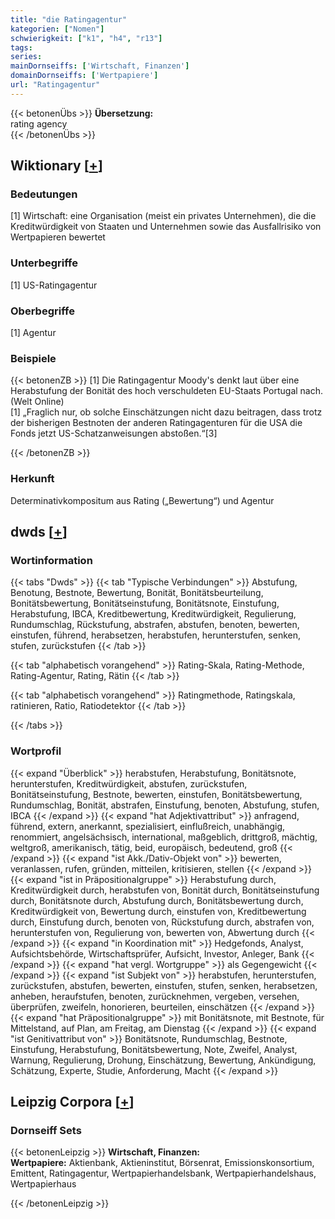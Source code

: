 ```yaml
---
title: "die Ratingagentur"
kategorien: ["Nomen"]
schwierigkeit: ["k1", "h4", "r13"]
tags:
series:
mainDornseiffs: ['Wirtschaft, Finanzen']
domainDornseiffs: ['Wertpapiere']
url: "Ratingagentur"
---
```


{{< betonenÜbs >}}
**Übersetzung:**  
rating agency  
{{< /betonenÜbs >}}

## Wiktionary [[+](https://de.wiktionary.org/wiki/Ratingagentur)]

### Bedeutungen
[1] Wirtschaft: eine Organisation (meist ein privates Unternehmen), die die Kreditwürdigkeit von Staaten und Unternehmen sowie das Ausfallrisiko von Wertpapieren bewertet  

### Unterbegriffe
[1] US-Ratingagentur  

### Oberbegriffe
[1] Agentur  

### Beispiele
{{< betonenZB >}}
[1] Die Ratingagentur Moody's denkt laut über eine Herabstufung der Bonität des hoch verschuldeten EU-Staats Portugal nach. (Welt Online)  
[1] „Fraglich nur, ob solche Einschätzungen nicht dazu beitragen, dass trotz der bisherigen Bestnoten der anderen Ratingagenturen für die USA die Fonds jetzt US-Schatzanweisungen abstoßen.“[3]  

{{< /betonenZB >}}
### Herkunft
Determinativkompositum aus Rating („Bewertung“) und Agentur  



## dwds [[+](https://www.dwds.de/wb/Ratingagentur)]

### Wortinformation
{{< tabs "Dwds" >}}
{{< tab "Typische Verbindungen" >}}
Abstufung, Benotung, Bestnote, Bewertung, Bonität, Bonitätsbeurteilung, Bonitätsbewertung, Bonitätseinstufung, Bonitätsnote, Einstufung, Herabstufung, IBCA, Kreditbewertung, Kreditwürdigkeit, Regulierung, Rundumschlag, Rückstufung, abstrafen, abstufen, benoten, bewerten, einstufen, führend, herabsetzen, herabstufen, herunterstufen, senken, stufen, zurückstufen
{{< /tab >}}

{{< tab "alphabetisch vorangehend" >}}
Rating-Skala, Rating-Methode, Rating-Agentur, Rating, Rätin
{{< /tab >}}

{{< tab "alphabetisch vorangehend" >}}
Ratingmethode, Ratingskala, ratinieren, Ratio, Ratiodetektor
{{< /tab >}}

{{< /tabs >}}

### Wortprofil
{{< expand "Überblick" >}} herabstufen, Herabstufung, Bonitätsnote, herunterstufen, Kreditwürdigkeit, abstufen, zurückstufen, Bonitätseinstufung, Bestnote, bewerten, einstufen, Bonitätsbewertung, Rundumschlag, Bonität, abstrafen, Einstufung, benoten, Abstufung, stufen, IBCA {{< /expand >}}
{{< expand "hat Adjektivattribut" >}} anfragend, führend, extern, anerkannt, spezialisiert, einflußreich, unabhängig, renommiert, angelsächsisch, international, maßgeblich, drittgroß, mächtig, weltgroß, amerikanisch, tätig, beid, europäisch, bedeutend, groß {{< /expand >}}
{{< expand "ist Akk./Dativ-Objekt von" >}} bewerten, veranlassen, rufen, gründen, mitteilen, kritisieren, stellen {{< /expand >}}
{{< expand "ist in Präpositionalgruppe" >}} Herabstufung durch, Kreditwürdigkeit durch, herabstufen von, Bonität durch, Bonitätseinstufung durch, Bonitätsnote durch, Abstufung durch, Bonitätsbewertung durch, Kreditwürdigkeit von, Bewertung durch, einstufen von, Kreditbewertung durch, Einstufung durch, benoten von, Rückstufung durch, abstrafen von, herunterstufen von, Regulierung von, bewerten von, Abwertung durch {{< /expand >}}
{{< expand "in Koordination mit" >}} Hedgefonds, Analyst, Aufsichtsbehörde, Wirtschaftsprüfer, Aufsicht, Investor, Anleger, Bank {{< /expand >}}
{{< expand "hat vergl. Wortgruppe" >}} als Gegengewicht {{< /expand >}}
{{< expand "ist Subjekt von" >}} herabstufen, herunterstufen, zurückstufen, abstufen, bewerten, einstufen, stufen, senken, herabsetzen, anheben, heraufstufen, benoten, zurücknehmen, vergeben, versehen, überprüfen, zweifeln, honorieren, beurteilen, einschätzen {{< /expand >}}
{{< expand "hat Präpositionalgruppe" >}} mit Bonitätsnote, mit Bestnote, für Mittelstand, auf Plan, am Freitag, am Dienstag {{< /expand >}}
{{< expand "ist Genitivattribut von" >}} Bonitätsnote, Rundumschlag, Bestnote, Einstufung, Herabstufung, Bonitätsbewertung, Note, Zweifel, Analyst, Warnung, Regulierung, Drohung, Einschätzung, Bewertung, Ankündigung, Schätzung, Experte, Studie, Anforderung, Macht {{< /expand >}}

## Leipzig Corpora [[+](https://corpora.uni-leipzig.de/en/res?word=Ratingagentur&corpusId=deu_newscrawl-public_2018)]

### Dornseiff Sets
{{< betonenLeipzig >}}
**Wirtschaft, Finanzen:**  
**Wertpapiere:** Aktienbank, Aktieninstitut, Börsenrat, Emissionskonsortium, Emittent, Ratingagentur, Wertpapierhandelsbank, Wertpapierhandelshaus, Wertpapierhaus  

{{< /betonenLeipzig >}}
